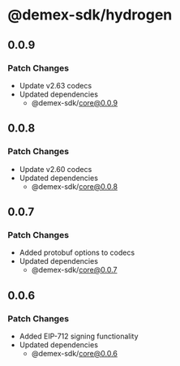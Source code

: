 # @demex-sdk/hydrogen

## 0.0.9

### Patch Changes

- Update v2.63 codecs
- Updated dependencies
  - @demex-sdk/core@0.0.9

## 0.0.8

### Patch Changes

- Update v2.60 codecs
- Updated dependencies
  - @demex-sdk/core@0.0.8

## 0.0.7

### Patch Changes

- Added protobuf options to codecs
- Updated dependencies
  - @demex-sdk/core@0.0.7

## 0.0.6

### Patch Changes

- Added EIP-712 signing functionality
- Updated dependencies
  - @demex-sdk/core@0.0.6
